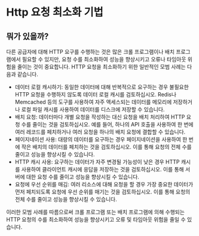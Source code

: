 # Http 요청 최소화 기법

## 뭐가 있을까?

다른 공급자에 대해 HTTP 요구를 수행하는 것은 많은 크롤 프로그램이나 배치 프로그램에서 필요할 수 있지만, 요청 수를 최소화하여 성능을 향상시키고 오류나 타임아웃 위험을 줄이는 것이 중요합니다. HTTP 요청을 최소화하기 위한 일반적인 모범 사례는 다음과 같습니다.

- 데이터 로컬 캐시하기: 동일한 데이터에 대해 반복적으로 요구하는 경우 불필요한 HTTP 요청을 수행하지 않도록 데이터 로컬 캐시를 검토하십시오. Redis나 Memcached 등의 도구를 사용하여 자주 액세스되는 데이터를 메모리에 저장하거나 로컬 파일 캐시를 사용하여 데이터를 디스크에 저장할 수 있습니다.
- 배치 요청: 데이터마다 개별 요청을 작성하는 대신 요청을 배치 처리하여 HTTP 요청 수를 줄이는 것을 검토하십시오. 예를 들어, 하나의 API 호출을 사용하여 한 번에 여러 레코드를 페치하거나 여러 요청을 하나의 배치 요청에 결합할 수 있습니다.
- 페이지네이션 사용: 대량의 데이터를 요구하는 경우 페이지네이션을 사용하여 한 번에 작은 배치의 데이터를 페치하는 것을 검토하십시오. 이를 통해 요청의 전체 수를 줄이고 성능을 향상시킬 수 있습니다.
- HTTP 캐시 사용: 요구하는 데이터가 자주 변경될 가능성이 낮은 경우 HTTP 캐시를 사용하여 클라이언트 캐시에 응답을 저장하는 것을 검토하십시오. 이를 통해 서버에 대한 요청 수를 줄이고 성능을 향상시킬 수 있습니다.
- 요청에 우선 순위를 매김: 여러 리소스에 대해 요청을 할 경우 가장 중요한 데이터가 먼저 페치되도록 요청에 우선 순위를 매기는 것을 검토하십시오. 이를 통해 요청의 전체 수를 줄이고 성능을 향상시킬 수 있습니다.

이러한 모범 사례를 따름으로써 크롤 프로그램 또는 배치 프로그램에 의해 수행되는 HTTP 요청의 수를 최소화하여 성능을 향상시키고 오류 및 타임아웃 위험을 줄일 수 있습니다.
